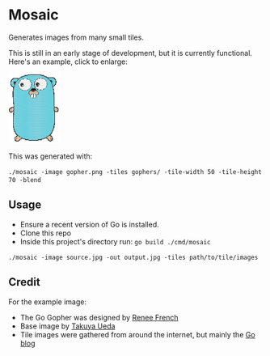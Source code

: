 # Mosaic

Generates images from many small tiles.

This is still in an early stage of development, but it is currently functional. Here's an example, click to enlarge:

[![Go Gopher](https://raw.githubusercontent.com/pboyd/mosaic/master/examples/gopher.small.png)](https://raw.githubusercontent.com/pboyd/mosaic/master/examples/gopher.png)

This was generated with:

```
./mosaic -image gopher.png -tiles gophers/ -tile-width 50 -tile-height 70 -blend
```

## Usage

- Ensure a recent version of Go is installed.
- Clone this repo
- Inside this project's directory run: `go build ./cmd/mosaic`

```
./mosaic -image source.jpg -out output.jpg -tiles path/to/tile/images
```

## Credit

For the example image:
- The Go Gopher was designed by [Renee French](http://reneefrench.blogspot.com/)
- Base image by [Takuya Ueda](https://github.com/golang-samples/gopher-vector)
- Tile images were gathered from around the internet, but mainly the [Go blog](https://go.dev/blog/gopher)
